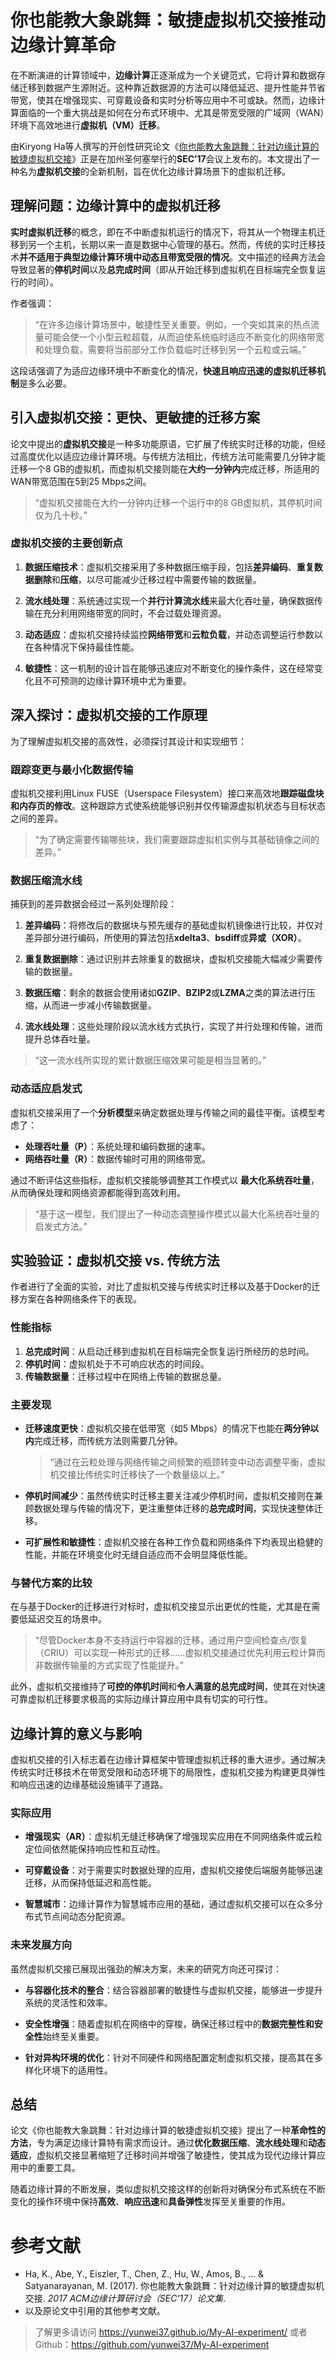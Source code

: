# 你也能教大象跳舞：敏捷虚拟机交接推动边缘计算革命

在不断演进的计算领域中，**边缘计算**正逐渐成为一个关键范式，它将计算和数据存储迁移到数据产生源附近。这种靠近数据源的方法可以降低延迟、提升性能并节省带宽，使其在增强现实、可穿戴设备和实时分析等应用中不可或缺。然而，边缘计算面临的一个重大挑战是如何在分布式环境中、尤其是带宽受限的广域网（WAN）环境下高效地进行**虚拟机（VM）迁移**。

由Kiryong Ha等人撰写的开创性研究论文《[你也能教大象跳舞：针对边缘计算的敏捷虚拟机交接](https://dl.acm.org/doi/10.1145/3132211.3134453)》正是在加州圣何塞举行的**SEC’17**会议上发布的。本文提出了一种名为**虚拟机交接**的全新机制，旨在优化边缘计算场景下的虚拟机迁移。

## 理解问题：边缘计算中的虚拟机迁移

**实时虚拟机迁移**的概念，即在不中断虚拟机运行的情况下，将其从一个物理主机迁移到另一个主机，长期以来一直是数据中心管理的基石。然而，传统的实时迁移技术**并不适用于典型边缘计算环境中动态且带宽受限的情况**。文中描述的经典方法会导致显著的**停机时间**以及**总完成时间**（即从开始迁移到虚拟机在目标端完全恢复运行的时间）。

作者强调：

> “在许多边缘计算场景中，敏捷性至关重要。例如，一个突如其来的热点流量可能会使一个小型云粒超载，从而迫使系统临时适应不断变化的网络带宽和处理负载，需要将当前部分工作负载临时迁移到另一个云粒或云端。”

这段话强调了为适应边缘环境中不断变化的情况，**快速且响应迅速的虚拟机迁移机制**是多么必要。

## 引入虚拟机交接：更快、更敏捷的迁移方案

论文中提出的**虚拟机交接**是一种多功能原语，它扩展了传统实时迁移的功能，但经过高度优化以适应边缘计算环境。与传统方法相比，传统方法可能需要几分钟才能迁移一个8 GB的虚拟机，而虚拟机交接则能在**大约一分钟内**完成迁移，所适用的WAN带宽范围在5到25 Mbps之间。

> “虚拟机交接能在大约一分钟内迁移一个运行中的8 GB虚拟机，其停机时间仅为几十秒。”

### 虚拟机交接的主要创新点

1. **数据压缩技术**：虚拟机交接采用了多种数据压缩手段，包括**差异编码**、**重复数据删除**和**压缩**，以尽可能减少迁移过程中需要传输的数据量。
   
2. **流水线处理**：系统通过实现一个**并行计算流水线**来最大化吞吐量，确保数据传输在充分利用网络带宽的同时，不会过载处理资源。

3. **动态适应**：虚拟机交接持续监控**网络带宽**和**云粒负载**，并动态调整运行参数以在各种情况下保持最佳性能。

4. **敏捷性**：这一机制的设计旨在能够迅速应对不断变化的操作条件，这在经常变化且不可预测的边缘计算环境中尤为重要。

## 深入探讨：虚拟机交接的工作原理

为了理解虚拟机交接的高效性，必须探讨其设计和实现细节：

### **跟踪变更与最小化数据传输**

虚拟机交接利用Linux FUSE（Userspace Filesystem）接口来高效地**跟踪磁盘块和内存页的修改**。这种跟踪方式使系统能够识别并仅传输源虚拟机状态与目标状态之间的差异。

> “为了确定需要传输哪些块，我们需要跟踪虚拟机实例与其基础镜像之间的差异。”

### **数据压缩流水线**

捕获到的差异数据会经过一系列处理阶段：

1. **差异编码**：将修改后的数据块与预先缓存的基础虚拟机镜像进行比较，并仅对差异部分进行编码，所使用的算法包括**xdelta3**、**bsdiff**或**异或（XOR）**。

2. **重复数据删除**：通过识别并去除重复的数据块，虚拟机交接能大幅减少需要传输的数据量。

3. **数据压缩**：剩余的数据会使用诸如**GZIP**、**BZIP2**或**LZMA**之类的算法进行压缩，从而进一步减小传输数据量。

4. **流水线处理**：这些处理阶段以流水线方式执行，实现了并行处理和传输，进而提升总体吞吐量。

> “这一流水线所实现的累计数据压缩效果可能是相当显著的。”

### **动态适应启发式**

虚拟机交接采用了一个**分析模型**来确定数据处理与传输之间的最佳平衡。该模型考虑了：

- **处理吞吐量（P）**：系统处理和编码数据的速率。
- **网络吞吐量（R）**：数据传输时可用的网络带宽。

通过不断评估这些指标，虚拟机交接能够调整其工作模式以 **最大化系统吞吐量**，从而确保处理和网络资源都能得到高效利用。

> “基于这一模型，我们提出了一种动态调整操作模式以最大化系统吞吐量的启发式方法。”

## 实验验证：虚拟机交接 vs. 传统方法

作者进行了全面的实验，对比了虚拟机交接与传统实时迁移以及基于Docker的迁移方案在各种网络条件下的表现。

### **性能指标**

1. **总完成时间**：从启动迁移到虚拟机在目标端完全恢复运行所经历的总时间。
2. **停机时间**：虚拟机处于不可响应状态的时间段。
3. **传输数据量**：迁移过程中在网络上传输的数据总量。

### **主要发现**

- **迁移速度更快**：虚拟机交接在低带宽（如5 Mbps）的情况下也能在**两分钟以内**完成迁移，而传统方法则需要几分钟。

  > “通过在云粒处理与网络传输之间频繁的瓶颈转变中动态调整平衡，虚拟机交接比传统实时迁移快了一个数量级以上。”

- **停机时间减少**：虽然传统实时迁移主要关注减少停机时间，虚拟机交接则在兼顾数据处理与传输的情况下，更注重整体迁移的**总完成时间**，实现快速整体迁移。

- **可扩展性和敏捷性**：虚拟机交接在各种工作负载和网络条件下均表现出稳健的性能，并能在环境变化时无缝自适应而不会明显降低性能。

### **与替代方案的比较**

在与基于Docker的迁移进行对标时，虚拟机交接显示出更优的性能，尤其是在需要低延迟交互的场景中。

> “尽管Docker本身不支持运行中容器的迁移，通过用户空间检查点/恢复（CRIU）可以实现一种形式的迁移……虚拟机交接通过优先利用云粒计算而非数据传输量的方式实现了性能提升。”

此外，虚拟机交接维持了**可控的停机时间**和**令人满意的总完成时间**，使其在对快速可靠虚拟机迁移要求极高的实际边缘计算应用中具有切实的可行性。

## 边缘计算的意义与影响

虚拟机交接的引入标志着在边缘计算框架中管理虚拟机迁移的重大进步。通过解决传统实时迁移技术在带宽受限和动态环境下的局限性，虚拟机交接为构建更具弹性和响应迅速的边缘基础设施铺平了道路。

### **实际应用**

- **增强现实（AR）**：虚拟机无缝迁移确保了增强现实应用在不同网络条件或云粒定位间依然能保持响应性和互动性。
  
- **可穿戴设备**：对于需要实时数据处理的应用，虚拟机交接使后端服务能够迅速迁移，从而保持低延迟和高性能。
  
- **智慧城市**：边缘计算作为智慧城市应用的基础，通过虚拟机交接可以在众多分布式节点间动态分配资源。

### **未来发展方向**

虽然虚拟机交接已展现出强劲的解决方案，未来的研究方向还可探讨：

- **与容器化技术的整合**：结合容器部署的敏捷性与虚拟机交接，能够进一步提升系统的灵活性和效率。
  
- **安全性增强**：随着虚拟机在网络中的穿梭，确保迁移过程中的**数据完整性和安全性**始终至关重要。
  
- **针对异构环境的优化**：针对不同硬件和网络配置定制虚拟机交接，提高其在多样化环境下的适用性。

## 总结

论文《你也能教大象跳舞：针对边缘计算的敏捷虚拟机交接》提出了一种**革命性的方法**，专为满足边缘计算特有需求而设计。通过**优化数据压缩**、**流水线处理**和**动态适应**，虚拟机交接显著缩短了迁移时间并增强了敏捷性，使其成为现代边缘计算应用中的重要工具。

随着边缘计算的不断发展，类似虚拟机交接这样的创新将对确保分布式系统在不断变化的操作环境中保持**高效**、**响应迅速**和**具备弹性**发挥至关重要的作用。

# 参考文献

- Ha, K., Abe, Y., Eiszler, T., Chen, Z., Hu, W., Amos, B., ... & Satyanarayanan, M. (2017). 你也能教大象跳舞：针对边缘计算的敏捷虚拟机交接. *2017 ACM边缘计算研讨会（SEC’17）论文集*.
- 以及原论文中引用的其他参考文献。

> 了解更多请访问 <https://yunwei37.github.io/My-AI-experiment/> 或者 Github：<https://github.com/yunwei37/My-AI-experiment>